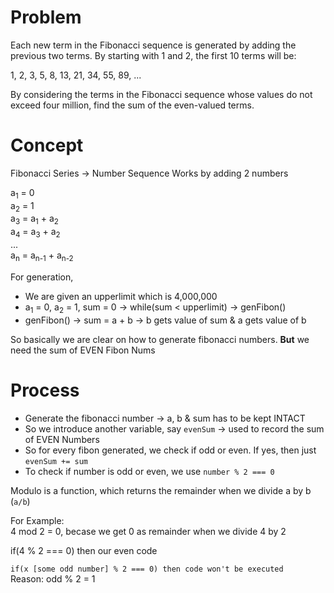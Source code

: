 # Problem
Each new term in the Fibonacci sequence is generated by adding the previous two terms. By starting with 1 and 2, the first 10 terms will be:

1, 2, 3, 5, 8, 13, 21, 34, 55, 89, ...

By considering the terms in the Fibonacci sequence whose values do not exceed four million, find the sum of the even-valued terms.

# Concept
Fibonacci Series -> Number Sequence
Works by adding 2 numbers

a<sub>1</sub> = 0  
a<sub>2</sub> = 1  
a<sub>3</sub> = a<sub>1</sub> + a<sub>2</sub>  
a<sub>4</sub> = a<sub>3</sub> + a<sub>2</sub>  
...  
a<sub>n</sub> = a<sub>n-1</sub> + a<sub>n-2</sub>  

For generation,
- We are given an upperlimit which is 4,000,000
- a<sub>1</sub> = 0, a<sub>2</sub> = 1, sum = 0 -> while(sum < upperlimit) -> genFibon()
- genFibon() -> sum = a + b -> b gets value of sum & a gets value of b

So basically we are clear on how to generate fibonacci numbers. **But** we need the sum of EVEN Fibon Nums

# Process
- Generate the fibonacci number -> a, b & sum has to be kept INTACT
- So we introduce another variable, say `evenSum` -> used to record the sum of EVEN Numbers
- So for every fibon generated, we check if odd or even. If yes, then just `evenSum += sum`
- To check if number is odd or even, we use `number % 2 === 0`

Modulo is a function, which returns the remainder when we divide a by b (`a/b`)  

For Example:  
4 mod 2 = 0, becase we get 0 as remainder when we divide 4 by 2  


if(4 % 2 === 0) then our even code  

`if(x [some odd number] % 2 === 0) then code won't be executed`  
Reason: odd % 2 = 1